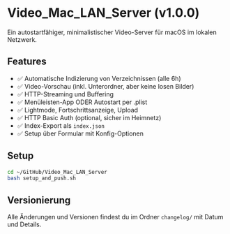 # Video_Mac_LAN_Server (v1.0.0)

Ein autostartfähiger, minimalistischer Video-Server für macOS im lokalen Netzwerk.

## Features
- ✅ Automatische Indizierung von Verzeichnissen (alle 6h)
- ✅ Video-Vorschau (inkl. Unterordner, aber keine losen Bilder)
- ✅ HTTP-Streaming und Buffering
- ✅ Menüleisten-App ODER Autostart per .plist
- ✅ Lightmode, Fortschrittsanzeige, Upload
- ✅ HTTP Basic Auth (optional, sicher im Heimnetz)
- ✅ Index-Export als `index.json`
- ✅ Setup über Formular mit Konfig-Optionen

## Setup
```bash
cd ~/GitHub/Video_Mac_LAN_Server
bash setup_and_push.sh
```

## Versionierung
Alle Änderungen und Versionen findest du im Ordner `changelog/` mit Datum und Details.
